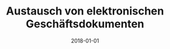 ---
abstract: ''
authors:
- Christian Huemer
- Philipp Liegl
- Marco Zapletal
date: '2018-01-01'
featured: false
publication_types:
- '6'
publishDate: '2018-01-01'
title: Austausch von elektronischen Geschäftsdokumenten
url_pdf: ''
---